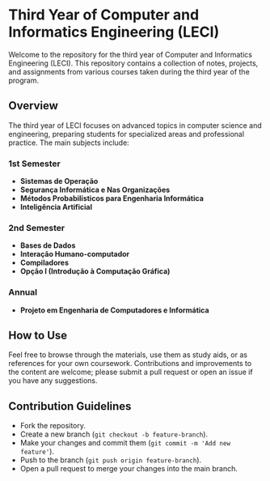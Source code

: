 # Third Year of Computer and Informatics Engineering (LECI)

Welcome to the repository for the third year of Computer and Informatics Engineering (LECI). This repository contains a collection of notes, projects, and assignments from various courses taken during the third year of the program.

## Overview

The third year of LECI focuses on advanced topics in computer science and engineering, preparing students for specialized areas and professional practice. The main subjects include:

### 1st Semester

- **Sistemas de Operação**
- **Segurança Informática e Nas Organizações**
- **Métodos Probabilísticos para Engenharia Informática**
- **Inteligência Artificial**

### 2nd Semester

- **Bases de Dados**
- **Interação Humano-computador**
- **Compiladores**
- **Opção I (Introdução à Computação Gráfica)**

### Annual

- **Projeto em Engenharia de Computadores e Informática**

## How to Use

Feel free to browse through the materials, use them as study aids, or as references for your own coursework. Contributions and improvements to the content are welcome; please submit a pull request or open an issue if you have any suggestions.

## Contribution Guidelines

- Fork the repository.
- Create a new branch (`git checkout -b feature-branch`).
- Make your changes and commit them (`git commit -m 'Add new feature'`).
- Push to the branch (`git push origin feature-branch`).
- Open a pull request to merge your changes into the main branch.
